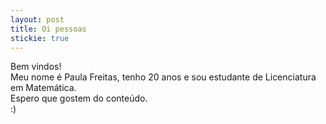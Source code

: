 ```yaml
---
layout: post
title: Oi pessoas
stickie: true
---
```


Bem vindos!<br>Meu nome é Paula Freitas, tenho 20 anos e sou estudante de Licenciatura em Matemática.<br> Espero que gostem do conteúdo.<br/> :)

